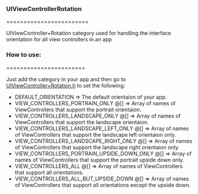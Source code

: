 ### UIViewControllerRotation
========================

UIViewController+Rotation category used for handling the interface orientation for all view controllers in an app
### How to use:
=======================

Just add the category in your app and then go to [UIViewController+Rotation.h](https://github.com/most-wanted/UIViewControllerRotation/blob/master/UIViewController%2BRotation.h) to set the following:
- DEFAULT_ORIENTATION => The default orientaion of your app.
- VIEW_CONTROLLERS_PORTRAIN_ONLY @[] => Array of names of ViewControllers that support the portrait orientaion.
- VIEW_CONTROLLERS_LANDSCAPE_ONLY @[] => Array of names of ViewControllers that support the landscape orientaion.
- VIEW_CONTROLLERS_LANDSCAPE_LEFT_ONLY @[] => Array of names of ViewControllers that support the landscape left orientaion only.
- VIEW_CONTROLLERS_LANDSCAPE_RIGHT_ONLY @[] => Array of names of ViewControllers that support the landscape right orientaion only.
- VIEW_CONTROLLERS_PORTRAIN_UPSIDE_DOWN_ONLY @[] => Array of names of ViewControllers that support the portrait upside down only.
- VIEW_CONTROLLERS_ALL @[] => Array of names of ViewControllers that support all orientations.
- VIEW_CONTROLLERS_ALL_BUT_UPSIDE_DOWN @[] => Array of names of ViewControllers that support all orientations except the upside down.
